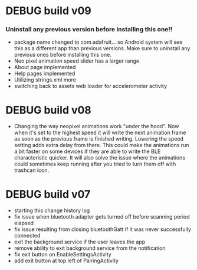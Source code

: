 # DEBUG build v09
### Uninstall any previous version before installing this one!!
- package name changed to com.adafruit... so Android system will see this as a different app than previous versions. Make sure to uninstall any previous ones before installing this one.
- Neo pixel animation speed slider has a larger range
- About page implemented
- Help pages implemented
- Utilizing strings.xml more
- switching back to assets web loader for accelerometer activity

# DEBUG build v08
- Changing the way neopixel animations work "under the hood". Now when it's set to the highest speed it will write the next animation frame as soon as the previous frame is finished writing. Lowering the speed setting adds extra delay from there. This could make the animations run a bit faster on some devices if they are able to write the BLE characteristic quicker. It will also solve the issue where the animations could sometimes keep running after you tried to turn them off with trashcan icon.


# DEBUG build v07
- starting this change history log
- fix issue when bluetooth adapter gets turned off before scanning period elapsed
- fix issue resulting from closing bluetoothGatt if it was never successfully connected
- exit the background service if the user leaves the app
- remove ability to exit background service from the notification
- fix exit button on EnableSettingsActivity
- add exit button at top left of PairingActivity
